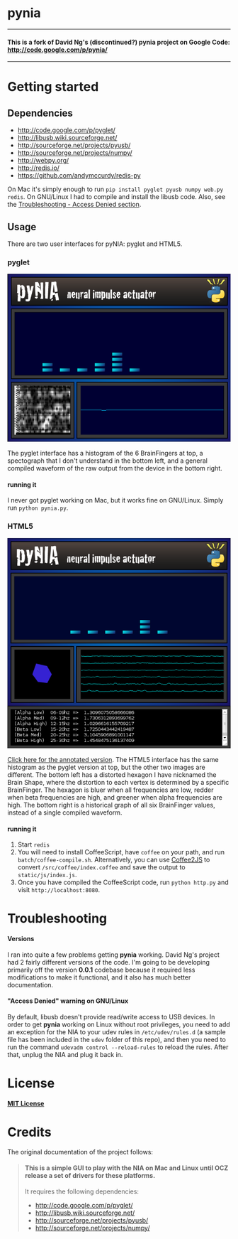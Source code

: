 # pynia

- - -
#### This is a fork of David Ng's (discontinued?) pynia project on Google Code: http://code.google.com/p/pynia/
- - -

# Getting started
## Dependencies
* http://code.google.com/p/pyglet/
* http://libusb.wiki.sourceforge.net/
* http://sourceforge.net/projects/pyusb/
* http://sourceforge.net/projects/numpy/
* http://webpy.org/
* http://redis.io/
* https://github.com/andymccurdy/redis-py

On Mac it's simply enough to run `pip install pyglet pyusb numpy web.py redis`. On GNU/Linux I had to compile and install the libusb code. Also, see the [Troubleshooting - Access Denied section](#access-denied-warning-on-gnulinux).

## Usage
There are two user interfaces for pyNIA: pyglet and HTML5.
### pyglet
![pyglet](/screenshots/pynia-pyglet.png)

The pyglet interface has a histogram of the 6 BrainFingers at top, a spectograph that I don't understand in the bottom left, and a general compiled waveform of the raw output from the device in the bottom right.

#### running it
I never got pyglet working on Mac, but it works fine on GNU/Linux. Simply run `python pynia.py`.
### HTML5
![html5](/screenshots/pynia-http.png)

[Click here for the annotated version](/screenshots/pynia-http-annotated.png). The HTML5 interface has the same histogram as the pyglet version at top, but the other two images are different. The bottom left has a distorted hexagon I have nicknamed the Brain Shape, where the distortion to each vertex is determined by a specific BrainFinger. The hexagon is bluer when all frequencies are low, redder when beta frequencies are high, and greener when alpha frequencies are high. The bottom right is a historical graph of all six BrainFinger values, instead of a single compiled waveform.

#### running it
1. Start `redis`
2. You will need to install CoffeeScript, have `coffee` on your path, and run `batch/coffee-compile.sh`. Alternatively, you can use [Coffee2JS](http://js2coffee.org/#coffee2js) to convert `/src/coffee/index.coffee` and save the output to `static/js/index.js`.
3. Once you have compiled the CoffeeScript code, run `python http.py` and visit `http://localhost:8080`.

# Troubleshooting
#### Versions
I ran into quite a few problems getting **pynia** working. David Ng's project
had 2 fairly different versions of the code. I'm going to be developing
primarily off the version **0.0.1** codebase because it required less
modifications to make it functional, and it also has much better documentation.
#### "Access Denied" warning on GNU/Linux
By default, libusb doesn't provide read/write access to USB devices. In order to
get **pynia** working on Linux without root privileges, you need to add an
exception for the NIA to your udev rules in `/etc/udev/rules.d` (a sample file
has been included in the `udev` folder of this repo), and then you need to run
the command `udevadm control --reload-rules` to reload the rules. After that,
unplug the NIA and plug it back in.

# License #
#### [MIT License](http://opensource.org/licenses/mit-license.php)

# Credits
The original documentation of the project follows:

>#### This is a simple GUI to play with the NIA on Mac and Linux until OCZ release a set of drivers for these platforms.
>
>It requires the following dependencies:
>* http://code.google.com/p/pyglet/
>* http://libusb.wiki.sourceforge.net/
>* http://sourceforge.net/projects/pyusb/
>* http://sourceforge.net/projects/numpy/
